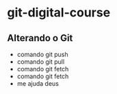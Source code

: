 # git-digital-course

## Alterando o Git

* comando git push
* comando git pull
* comando git fetch
* comando git fetch
* me ajuda deus
